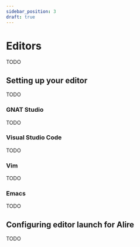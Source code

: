 ```yaml
---
sidebar_position: 3
draft: true
---
```


# Editors

TODO

## Setting up your editor

TODO

### GNAT Studio

TODO

### Visual Studio Code

TODO

### Vim

TODO

### Emacs

TODO

## Configuring editor launch for Alire

TODO
